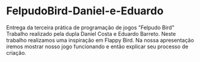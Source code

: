 # FelpudoBird-Daniel-e-Eduardo
 Entrega da terceira prática de programação de jogos "Felpudo Bird" Trabalho realizado pela dupla Daniel Costa e Eduardo Barreto. Neste trabalho realizamos uma inspiração em Flappy Bird. Na nossa apresentação iremos mostrar nosso jogo funcionando e então explicar seu processo de criação.
